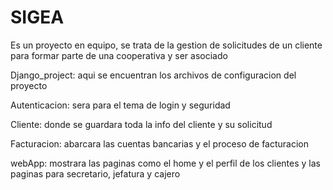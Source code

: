 # SIGEA
Es un proyecto en equipo, se trata de la gestion de solicitudes de un cliente para formar parte de una cooperativa y ser asociado

Django_project: aqui se encuentran los archivos de configuracion del proyecto

Autenticacion: sera para el tema de login y seguridad

Cliente: donde se guardara toda la info del cliente y su solicitud

Facturacion: abarcara las cuentas bancarias y el proceso de facturacion

webApp: mostrara las paginas como el home y el perfil de los clientes y las paginas para secretario, jefatura y cajero
